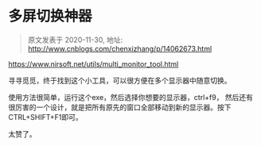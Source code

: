 # 多屏切换神器 
> 原文发表于 2020-11-30, 地址: http://www.cnblogs.com/chenxizhang/p/14062673.html 


<p><a href="https://www.nirsoft.net/utils/multi_monitor_tool.html">https://www.nirsoft.net/utils/multi_monitor_tool.html</a>
	</p><p>寻寻觅觅，终于找到这个小工具，可以很方便在多个显示器中随意切换。
</p><p>使用方法很简单，运行这个exe，然后选择你想要的显示器，ctrl+f9， 然后还有很厉害的一个设计，就是把所有原先的窗口全部移动到新的显示器。按下CTRL+SHIFT+F1即可。
</p><p>太赞了。
</p>